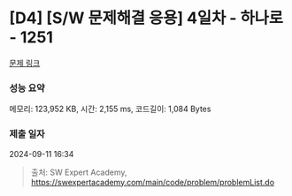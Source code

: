 # [D4] [S/W 문제해결 응용] 4일차 - 하나로 - 1251 

[문제 링크](https://swexpertacademy.com/main/code/problem/problemDetail.do?contestProbId=AV15StKqAQkCFAYD) 

### 성능 요약

메모리: 123,952 KB, 시간: 2,155 ms, 코드길이: 1,084 Bytes

### 제출 일자

2024-09-11 16:34



> 출처: SW Expert Academy, https://swexpertacademy.com/main/code/problem/problemList.do